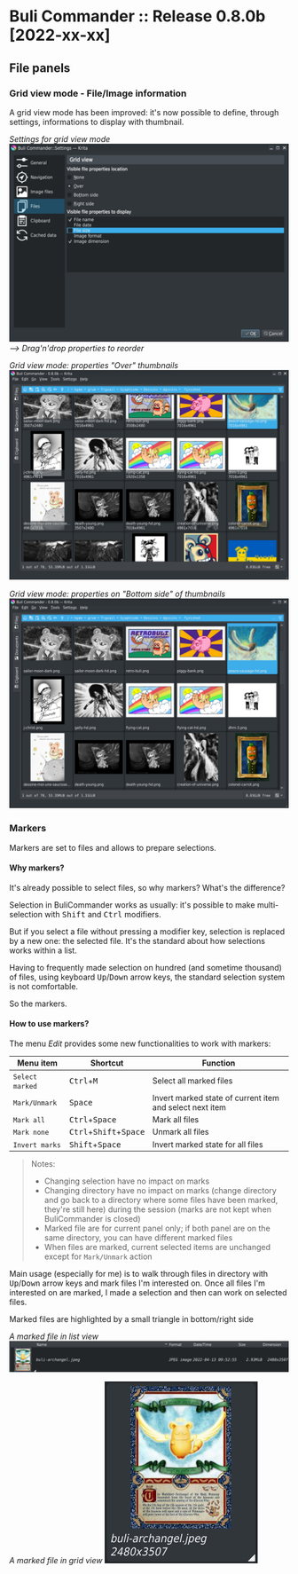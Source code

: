# Buli Commander :: Release 0.8.0b [2022-xx-xx]

## File panels

### Grid view mode - File/Image information
A grid view mode has been improved: it's now possible to define, through settings, informations to display with thumbnail.

*Settings for grid view mode*
![Settings](./../screenshots/r0-8-0b_settings_files-gridview.jpeg)
*--> Drag'n'drop properties to reorder*

*Grid view mode: properties "Over" thumbnails*
![File panel-grid mode Over](./../screenshots/r0-8-0b_files-gridview-over.jpeg)

*Grid view mode: properties on "Bottom side" of thumbnails*
![File panel-grid mode Over](./../screenshots/r0-8-0b_files-gridview-bottom.jpeg)

### Markers
Markers are set to files and allows to prepare selections.

#### Why markers?
It's already possible to select files, so why markers? What's the difference?

Selection in BuliCommander works as usually: it's possible to make multi-selection with <kbd>Shift</kbd> and <kbd>Ctrl</kbd> modifiers.

But if you select a file without pressing a modifier key, selection is replaced by a new one: the selected file.
It's the standard about how selections works within a list.

Having to frequently made selection on hundred (and sometime thousand) of files, using keyboard <kbd>Up</kbd>/<kbd>Down</kbd> arrow keys, the standard selection system is not comfortable.

So the markers.

#### How to use markers?
The menu *Edit* provides some new functionalities to work with markers:

| Menu item | Shortcut | Function |
| --- | --- | --- |
| `Select marked` | <kbd>Ctrl</kbd>+<kbd>M</kbd> | Select all marked files |
| `Mark/Unmark` | <kbd>Space</kbd> | Invert marked state of current item and select next item |
| `Mark all` | <kbd>Ctrl</kbd>+<kbd>Space</kbd> | Mark all files |
| `Mark none` | <kbd>Ctrl</kbd>+<kbd>Shift</kbd>+<kbd>Space</kbd> | Unmark all files |
| `Invert marks` | <kbd>Shift</kbd>+<kbd>Space</kbd> | Invert marked state for all files |

> Notes:
> - Changing selection have no impact on marks
> - Changing directory have no impact on marks (change directory and go back to a directory where some files have been marked, they're still here) during the session (marks are not kept when BuliCommander is closed)
> - Marked file are for current panel only; if both panel are on the same directory, you can have different marked files
> - When files are marked, current selected items are unchanged except for `Mark/Unmark` action

Main usage (especially for me) is to walk through files in directory with <kbd>Up</kbd>/<kbd>Down</kbd> arrow keys and mark files I'm interested on.
Once all files I'm interested on are marked, I made a selection and then can work on selected files.

Marked files are highlighted by a small triangle in bottom/right side

*A marked file in list view*
![Marked file in listview](./../screenshots/r0-8-0b_files-listview-marked.jpeg)

*A marked file in grid  view*
![Marked file in gridview](./../screenshots/r0-8-0b_files-gridview-marked.jpeg)
